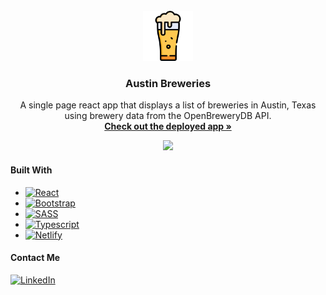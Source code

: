 <div id="top"></div>

<!-- PROJECT LOGO -->
<br />

<div align="center">
  <a href="https://www.austinbreweries.alexabushanab.com/">
    <img src="public/beer.png" alt="Logo" width="80" height="80">
  </a>

<h3 align="center">Austin Breweries</h3>

  <p align="center">
A single page react app that displays a list of breweries in Austin, Texas using brewery data from the OpenBreweryDB API.    <br />
    <a href="https://www.austinbreweries.alexabushanab.com/"><strong>Check out the deployed app »</strong></a>
    <br />
  </p>
</div>

<div align="center">
<img  src="https://user-images.githubusercontent.com/38299309/177697654-06ebbcfd-d670-42ba-85ff-6efad927e862.gif">
</img>
</div>

#### Built With

- [![React][react-badge]][react-url]
- [![Bootstrap][bootstrap-badge]][bootstrap-url]
- [![SASS][sass-badge]][sass-url]
- [![Typescript][typescript-badge]][typescript-url]
- [![Netlify][netlify-badge]][netlify-url]

#### Contact Me

[![LinkedIn][linkedin-badge]][linkedin-url]

<!-- Shields and Badges -->

<!-- Bootstrap -->

[bootstrap-badge]: https://img.shields.io/badge/Bootstrap-563D7C?style=for-the-badge&logo=bootstrap&logoColor=white
[bootstrap-url]: https://getbootstrap.com

<!-- LinkedIn -->

[linkedin-badge]: https://img.shields.io/badge/-LinkedIn-black.svg?style=for-the-badge&logo=linkedin&colorB=555
[linkedin-url]: https://linkedin.com/in/alexabushanab
[product-screenshot]: images/screenshot.png

<!-- Netlify -->

[netlify-badge]: https://img.shields.io/badge/netlify-%23000000.svg?style=for-the-badge&logo=netlify&logoColor=#00C7B7
[netlify-url]: https://www.Netlifylang.org/

<!-- React -->

[react-badge]: https://img.shields.io/badge/React-20232A?style=for-the-badge&logo=react&logoColor=61DAFB
[react-url]: https://reactjs.org/

<!-- SASS -->

[sass-badge]: https://img.shields.io/badge/SASS-hotpink.svg?style=for-the-badge&logo=SASS&logoColor=white
[sass-url]: https://sass-lang.com/

<!-- Typescript -->

[typescript-badge]: https://img.shields.io/badge/typescript-%23007ACC.svg?style=for-the-badge&logo=typescript&logoColor=white
[typescript-url]: https://www.typescriptlang.org/
